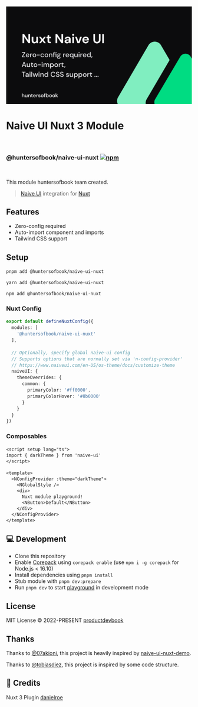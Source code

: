 ![alt text](https://github.com/huntersofbook/huntersofbook/blob/main/docs/public/images/naive-ui-nuxt.png?raw=true)

# Naive UI Nuxt 3 Module
<br/>

### @huntersofbook/naive-ui-nuxt [![npm](https://img.shields.io/npm/v/@huntersofbook/naive-ui-nuxt.svg)](https://npmjs.com/package/@hunterofbook/naive-ui-nuxt)
<br/>

This module huntersofbook team created.

> [Naive UI](https://www.naiveui.com/en-US/light/components/button) integration for [Nuxt](https://nuxtjs.org)

## Features

- Zero-config required
- Auto-import component and imports
- Tailwind CSS support

## Setup
```
pnpm add @huntersofbook/naive-ui-nuxt
```
```
yarn add @huntersofbook/naive-ui-nuxt
```
```
npm add @huntersofbook/naive-ui-nuxt
```
### Nuxt Config

```ts
export default defineNuxtConfig({
  modules: [
    '@huntersofbook/naive-ui-nuxt'
  ],

  // Optionally, specify global naive-ui config
  // Supports options that are normally set via 'n-config-provider'
  // https://www.naiveui.com/en-US/os-theme/docs/customize-theme
  naiveUI: {
    themeOverrides: {
      common: {
        primaryColor: '#ff0000',
        primaryColorHover: '#8b0000'
      }
    }
  }
})
```

### Composables

```vue
<script setup lang="ts">
import { darkTheme } from 'naive-ui'
</script>

<template>
  <NConfigProvider :theme="darkTheme">
    <NGlobalStyle />
    <div>
      Nuxt module playground!
      <NButton>Default</NButton>
    </div>
  </NConfigProvider>
</template>
```

## 💻 Development

- Clone this repository
- Enable [Corepack](https://github.com/nodejs/corepack) using `corepack enable` (use `npm i -g corepack` for Node.js < 16.10)
- Install dependencies using `pnpm install`
- Stub module with `pnpm dev:prepare`
- Run `pnpm dev` to start [playground](./playground) in development mode

## License

MIT License © 2022-PRESENT [productdevbook](https://github.com/productdevbook)

## Thanks

Thanks to [@07akioni](https://github.com/07akioni), this project is heavily inspired by [naive-ui-nuxt-demo](https://github.com/07akioni/naive-ui-nuxt-demo).

Thanks to [@tobiasdiez](https://github.com/tobiasdiez), this project is inspired by some code structure.

## 💚 Credits

Nuxt 3 Plugin [danielroe](https://github.com/danielroe)
